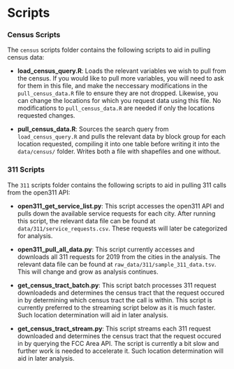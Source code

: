 # Scripts

### Census Scripts

The `census` scripts folder contains the following scripts to aid in pulling census data:

* __load_census_query.R__: Loads the relevant variables we wish to pull from the census. If you would like to pull more variables, you will need to ask for them in this file, and make the neccessary modifications in the `pull_census_data.R` file to ensure they are not dropped. Likewise, you can change the locations for which you request data using this file. No modifications to `pull_census_data.R` are needed if only the locations requested changes.

* __pull_census_data.R__: Sources the search query from `load_census_query.R` and pulls the relevant data by block group for each location requested, compiling it into one table before writing it into the `data/census/` folder. Writes both a file with shapefiles and one without.

### 311 Scripts

The `311` scripts folder contains the following scripts to aid in pulling 311 calls from the open311 API:

* __open311_get_service_list.py__: This script accesses the open311 API and pulls down the available service requests for each city. After running this script, the relevant data file can be found at `data/311/service_requests.csv`. These requests will later be categorized for analysis.

* __open311_pull_all_data.py__: This script currently accesses and downloads all 311 requests for 2019 from the cities in the analysis. The relevant data file can be found at `raw_data/311/sample_311_data.tsv`. This will change and grow as analysis continues.

* __get_census_tract_batch.py__: This script batch processes 311 request downloadeds and determines the census tract that the request occured in by determining which census tract the call is within. This script is currently preferred to the streaming script below as it is much faster. Such location determination will aid in later analysis.

* __get_census_tract_stream.py__: This script streams each 311 request downloaded and determines the census tract that the request occured in by querying the FCC Area API. The script is currently a bit slow and further work is needed to accelerate it. Such location determination will aid in later analysis.